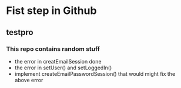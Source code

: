 # Fist step in Github
## testpro
### This repo contains random stuff

- the error in creatEmailSession done
- the error in setUser() and setLoggedIn() 
- implement createEmailPasswordSession() that would might fix the above error